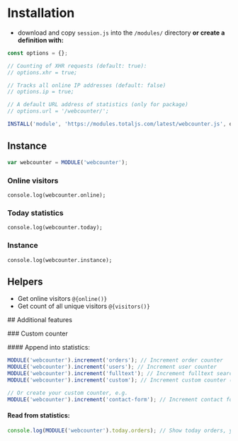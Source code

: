 # Installation

- download and copy `session.js` into the `/modules/` directory __or create a definition with:__

```js
const options = {};

// Counting of XHR requests (default: true):
// options.xhr = true;

// Tracks all online IP addresses (default: false)
// options.ip = true;

// A default URL address of statistics (only for package)
// options.url = '/webcounter/';

INSTALL('module', 'https://modules.totaljs.com/latest/webcounter.js', options);
```

## Instance

```js
var webcounter = MODULE('webcounter');
```

### Online visitors

`console.log(webcounter.online);`

### Today statistics

`console.log(webcounter.today);`

### Instance

`console.log(webcounter.instance);`

## Helpers

- Get online visitors `@{online()}`
- Get count of all unique visitors `@{visitors()}`

## Additional features

### Custom counter

#### Append into statistics:

```js
MODULE('webcounter').increment('orders'); // Increment order counter
MODULE('webcounter').increment('users'); // Increment user counter
MODULE('webcounter').increment('fulltext'); // Increment fulltext search counter
MODULE('webcounter').increment('custom'); // Increment custom counter (Visible on monitor.totaljs.com)

// Or create your custom counter, e.g.
MODULE('webcounter').increment('contact-form'); // Increment contact form counter
```

#### Read from statistics:

```js
console.log(MODULE('webcounter').today.orders); // Show today orders, you can apply this example for all counters. e.g. MODULE('webcounter').today.YOUR_COUNTER
```
